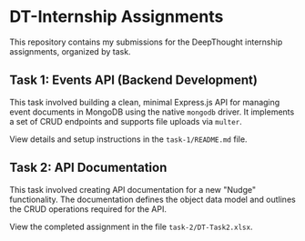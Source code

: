 # DT-Internship Assignments

This repository contains my submissions for the DeepThought internship assignments, organized by task.

## Task 1: Events API (Backend Development)
This task involved building a clean, minimal Express.js API for managing event documents in MongoDB using the native `mongodb` driver. It implements a set of CRUD endpoints and supports file uploads via `multer`.

View details and setup instructions in the `task-1/README.md` file.

## Task 2: API Documentation
This task involved creating API documentation for a new "Nudge" functionality. The documentation defines the object data model and outlines the CRUD operations required for the API.

View the completed assignment in the file `task-2/DT-Task2.xlsx`.